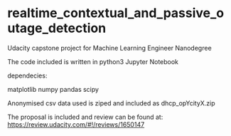 # realtime_contextual_and_passive_outage_detection
Udacity capstone project for Machine Learning Engineer Nanodegree

The code included is written in python3 Jupyter Notebook

dependecies:

matplotlib
numpy
pandas
scipy

Anonymised csv data used is ziped and included as dhcp_opYcityX.zip

The proposal is included and review can be found at:
https://review.udacity.com/#!/reviews/1650147
